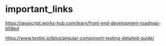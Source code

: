 # important_links


https://javascript.works-hub.com/learn/front-end-development-roadmap-b08ed

https://www.testim.io/blog/angular-component-testing-detailed-guide/
